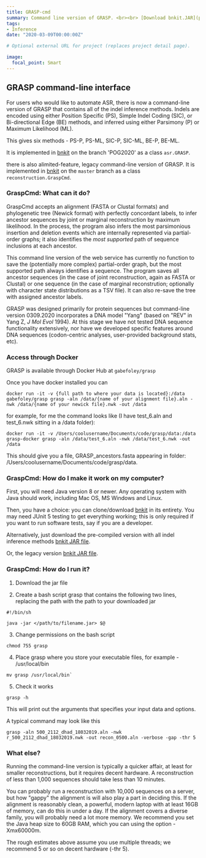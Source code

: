 ```yaml
---
title: GRASP-cmd
summary: Command line version of GRASP. <br><br> [Download bnkit.JAR](project/graspcmd/archive/bnkit_20211215.jar) <br><br> [Download legacy bnkit.JAR](project/graspcmd/archive/bnkit_legacy.jar)
tags:
- Inference
date: "2020-03-09T00:00:00Z"

# Optional external URL for project (replaces project detail page).

image:
  focal_point: Smart
---
```


## GRASP command-line interface

For users who would like to automate ASR, there is now a command-line version of GRASP that contains all of the indel inference methods. Indels are encoded using either Position Specific (PS), Simple Indel Coding (SIC), or Bi-directional Edge (BE) methods, and inferred using either Parsimony (P) or Maximum Likelihood (ML).

This gives six methods - PS-P, PS-ML, SIC-P, SIC-ML, BE-P, BE-ML.

It is implemented in [bnkit](https://github.com/bodenlab/bnkit) on the branch 'POG2020' as a class `asr.GRASP`.

there is also alimited-feature, legacy command-line version of GRASP. It is implemented in [bnkit](https://github.com/bodenlab/bnkit) on the `master` branch as a class `reconstruction.GraspCmd`.

### GraspCmd: What can it do?

GraspCmd accepts an alignment (FASTA or Clustal formats) and phylogenetic tree (Newick format) with perfectly concordant labels, to infer ancestor sequences by joint or marginal reconstruction by maximum likelihood. In the process, the program also infers the most parsimonious insertion and deletion events which are internally represented via partial-order graphs; it also identifies the _most supported_ path of sequence inclusions at each ancestor.

This command line version of the web service has currently no function to save the (potentially more complex) partial-order graph, but the most supported path always identifies a sequence. The program saves all ancestor sequences (in the case of joint reconstruction, again as FASTA or Clustal) or one sequence (in the case of marginal reconstrution; optionally with character state distributions as a TSV file). It can also re-save the tree with assigned ancestor labels.

GRASP was designed primarily for protein sequences but command-line version 0309.2020 incorporates a DNA model "Yang" (based on "REV" in Yang Z, *J Mol Evol* 1994). At this stage we have not tested DNA sequence functionality extensively, nor have we developed specific features around DNA sequences (codon-centric analyses, user-provided background stats, etc).


### Access through Docker

GRASP is available through Docker Hub at `gabefoley/grasp`

Once you have docker installed you can


```console
docker run -it -v {full path to where your data is located}:/data gabefoley/grasp grasp -aln /data/{name of your alignment file}.aln -nwk /data/{name of your newick file}.nwk -out /data
```

for example, for me the command looks like (I have test_6.aln and test_6.nwk sitting in a /data folder):

```console
docker run -it -v /Users/coolusername/Documents/code/grasp/data:/data grasp-docker grasp -aln /data/test_6.aln -nwk /data/test_6.nwk -out /data
```

This should give you a file, GRASP_ancestors.fasta appearing in folder: /Users/coolusername/Documents/code/grasp/data.


### GraspCmd: How do I make it work on my computer?

First, you will need Java version 8 or newer. Any operating system with Java should work, including Mac OS, MS Windows and Linux.

Then, you have a choice: you can clone/download [bnkit](https://github.com/bodenlab/bnkit) in its entirety. You may need JUnit 5 testing to get everything working; this is only required if you want to run software tests, say if you are a developer.

Alternatively, just download the pre-compiled version with all indel inference methods [bnkit JAR file](archive/bnkit_20211215.jar). 

Or, the legacy version [bnkit JAR file](archive/bnkit_legacy.jar).


### GraspCmd: How do I run it? 

1. Download the jar file

2. Create a bash script grasp that contains the following two lines, replacing the path with the path to your downloaded jar

`
#!/bin/sh
`

`
java -jar </path/to/filename.jar> $@
`

3. Change permissions on the bash script
```console
chmod 755 grasp
```

4. Place grasp where you store your executable files, for example - /usr/local/bin
```console
mv grasp /usr/local/bin`
```

5. Check it works
```console
grasp -h
```


This will print out the arguments that specifies your input data and options.

A typical command may look like this
```
grasp -aln 500_2112_dhad_18032019.aln -nwk r_500_2112_dhad_18032019.nwk -out recon_0500.aln -verbose -gap -thr 5
```

### What else?

Running the command-line version is typically a quicker affair, at least for smaller reconstructions, but it requires decent hardware. A reconstruction of less than 1,000 sequences should take less than 10 minutes.

You can probably run a reconstruction with 10,000 sequences on a server, but how "gappy" the alignment is will also play a part in deciding this. If the alignment is reasonably clean, a powerful, modern laptop with at least 16GB of memory, can do this in under a day. If the alignment covers a diverse family, you will probably need a lot more memory. We recommend you set the Java heap size to 60GB RAM, which you can using the option -Xmx60000m.

The rough estimates above assume you use multiple threads; we recommend 5 or so on decent hardware (-thr 5).
